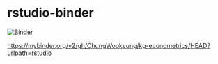 # rstudio-binder
[![Binder](https://mybinder.org/badge_logo.svg)](https://mybinder.org/v2/gh/ChungWookyung/kg-econometrics/HEAD?urlpath=rstudio)

https://mybinder.org/v2/gh/ChungWookyung/kg-econometrics/HEAD?urlpath=rstudio
